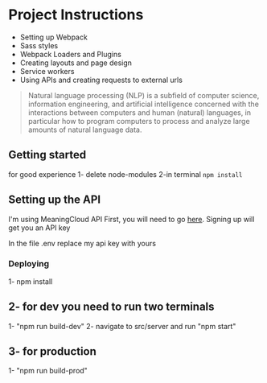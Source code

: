 # Project Instructions
- Setting up Webpack
- Sass styles
- Webpack Loaders and Plugins
- Creating layouts and page design
- Service workers
- Using APIs and creating requests to external urls

> Natural language processing (NLP) is a subfield of computer science, information engineering, and artificial intelligence
concerned with the interactions between computers and human (natural) languages, in particular how to program computers to
process and analyze large amounts of natural language data.

## Getting started

for good experience
1- delete node-modules
2-in terminal `npm install`

## Setting up the API

I'm using MeaningCloud API 
First, you will need to go [here](https://www.meaningcloud.com/developer/sentiment-analysis). Signing up will get you an API key

In the file .env replace my api key with yours

### Deploying

1- npm install

## 2- for dev you need to run two terminals 
1- "npm run build-dev"
2- navigate to src/server and run "npm start"

## 3- for production
1- "npm run build-prod"



